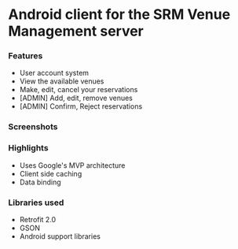 # Android client for the SRM Venue Management server

### Features
* User account system
* View the available venues
* Make, edit, cancel your reservations
* [ADMIN] Add, edit, remove venues
* [ADMIN] Confirm, Reject reservations

### Screenshots




### Highlights
* Uses Google's MVP architecture
* Client side caching
* Data binding

### Libraries used
* Retrofit 2.0
* GSON
* Android support libraries
